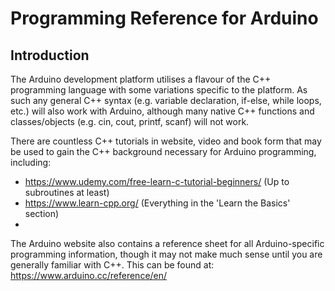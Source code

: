# Programming Reference for Arduino
## Introduction
The Arduino development platform utilises a flavour of the C++ programming language with some variations specific to the platform. As such any general C++ syntax (e.g. variable declaration, if-else, while loops, etc.) will also work with Arduino, although many native C++ functions and classes/objects (e.g. cin, cout, printf, scanf) will not work.  
  
There are countless C++ tutorials in website, video and book form that may be used to gain the C++ background necessary for Arduino programming, including:
* https://www.udemy.com/free-learn-c-tutorial-beginners/ (Up to subroutines at least)
* https://www.learn-cpp.org/ (Everything in the 'Learn the Basics' section)
* 
  
The Arduino website also contains a reference sheet for all Arduino-specific programming information, though it may not make much sense until you are generally familiar with C++. This can be found at: https://www.arduino.cc/reference/en/
<!--stackedit_data:
eyJoaXN0b3J5IjpbMTU0MDEwODUyMiwtMTE1MzI5NjcyMywxND
Y3NTY0MDA5LC0xNjc5Njc5MjgxXX0=
-->